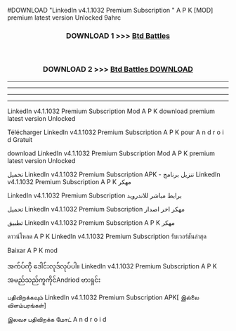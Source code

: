 #DOWNLOAD "LinkedIn v4.1.1032 Premium Subscription " A P K [MOD] premium latest version Unlocked 9ahrc 



<div align="center">

<h3>DOWNLOAD 1 >>> <a href="https://getmod1.web.app/?judule=Btd Battles">Btd Battles</a></h3><br>

<h3>DOWNLOAD 2 >>> <a href="https://getmod1.web.app/?judule=Btd Battles">Btd Battles DOWNLOAD</a></h3>

</div>


----------------------------------------------------------

----------------------------------------------------------

----------------------------------------------------------

----------------------------------------------------------


LinkedIn v4.1.1032 Premium Subscription  Mod A P K download premium latest version Unlocked

Télécharger  LinkedIn v4.1.1032 Premium Subscription  A P K pour A n d r o i d Gratuit

download LinkedIn v4.1.1032 Premium Subscription  Mod A P K premium latest version Unlocked

تحميل LinkedIn v4.1.1032 Premium Subscription  APK - تنزيل برنامج LinkedIn v4.1.1032 Premium Subscription  A P K مهكر

LinkedIn v4.1.1032 Premium Subscription  برابط مباشر للاندرويد

تحميل LinkedIn v4.1.1032 Premium Subscription  مهكر اخر اصدار

تطبيق LinkedIn v4.1.1032 Premium Subscription  A P K مهكر

ดาวน์โหลด A P K LinkedIn v4.1.1032 Premium Subscription  รับเวอร์ชันล่าสุด

Baixar A P K mod

အက်ပ်ကို ဒေါင်းလုဒ်လုပ်ပါ။ LinkedIn v4.1.1032 Premium Subscription  A P K အမည်သည်ကူကိုင်Andriod ဗားရှင်း

பதிவிறக்கவும் LinkedIn v4.1.1032 Premium Subscription  APK[ இல்லை விளம்பரங்கள்] 
 
இலவச பதிவிறக்க மோட் A n d r o i d



